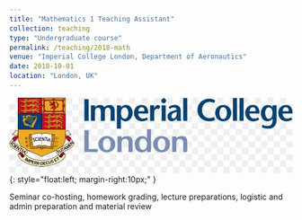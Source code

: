 ```yaml
---
title: "Mathematics 1 Teaching Assistant"
collection: teaching
type: "Undergraduate course"
permalink: /teaching/2018-math
venue: "Imperial College London, Department of Aeronautics"
date: 2018-10-01
location: "London, UK"
---
```


![University Logo](/assets/img/icons/icl_logo.png){: style="float:left; margin-right:10px;" }

Seminar co-hosting, homework grading, lecture preparations, logistic and admin preparation and material review
